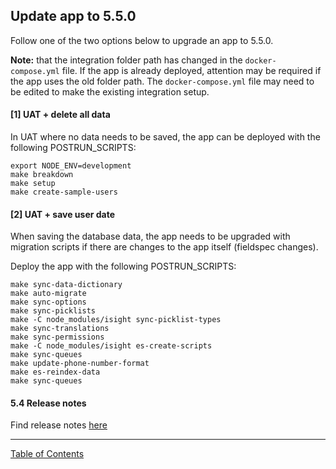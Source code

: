 ## Update app to 5.5.0

Follow one of the two options below to upgrade an app to 5.5.0.

__Note:__ that the integration folder path has changed in the `docker-compose.yml` file. If the app is already deployed, attention may be required if the app uses the old folder path. The `docker-compose.yml` file may need to be edited to make the existing integration setup.


#### [1] UAT + delete all data
In UAT where no data needs to be saved, the app can be deployed with the following POSTRUN_SCRIPTS:
```
export NODE_ENV=development
make breakdown
make setup
make create-sample-users
```

#### [2] UAT + save user date
When saving the database data, the app needs to be upgraded with migration scripts if there are changes to the app itself (fieldspec changes).

Deploy the app with the following POSTRUN_SCRIPTS:

```
make sync-data-dictionary
make auto-migrate
make sync-options
make sync-picklists
make -C node_modules/isight sync-picklist-types
make sync-translations
make sync-permissions
make -C node_modules/isight es-create-scripts
make sync-queues
make update-phone-number-format
make es-reindex-data
make sync-queues
```

#### 5.4 Release notes
Find release notes [here](https://i-sight.atlassian.net/wiki/spaces/DKBV5/pages/859209744/v5.5.0+-+Release+Notes)
***
[Table of Contents](../README.md)